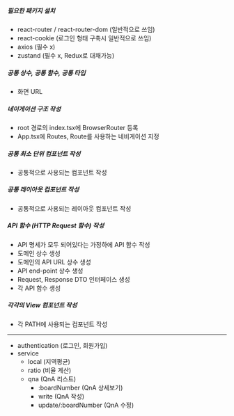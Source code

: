 ##### 필요한 패키지 설치
- react-router / react-router-dom (일반적으로 쓰임)
- react-cookie (로그인 형태 구축시 일반적으로 쓰임)
- axios (필수 x) 
- zustand (필수 x, Redux로 대채가능)

##### 공통 상수, 공통 함수, 공통 타입
- 화면 URL

##### 네이게이션 구조 작성
- root 경로의 index.tsx에 BrowserRouter 등록
- App.tsx에 Routes, Route를 사용하는 네비게이션 지정

##### 공통 최소 단위 컴포넌트 작성
- 공통적으로 사용되는 컴포넌트 작성

##### 공통 레이아웃 컴포넌트 작성
- 공통적으로 사용되는 레이아웃 컴포넌트 작성

##### API 함수 (HTTP Request 함수) 작성
- API 명세가 모두 되어있다는 가정하에 API 함수 작성
- 도메인 상수 생성
- 도메인의 API URL 상수 생성
- API end-point 상수 생성
- Request, Response DTO 인터페이스 생성
- 각 API 함수 생성

##### 각각의 View 컴포넌트 작성
- 각 PATH에 사용되는 컴포넌트 작성

--------------------------------
- authentication (로그인, 회원가입)
- service
    - local (지역평균)
    - ratio (비율 계산)
    - qna (QnA 리스트)
        - :boardNumber (QnA 상세보기)
        - write (QnA 작성)
        - update/:boardNumber (QnA 수정)